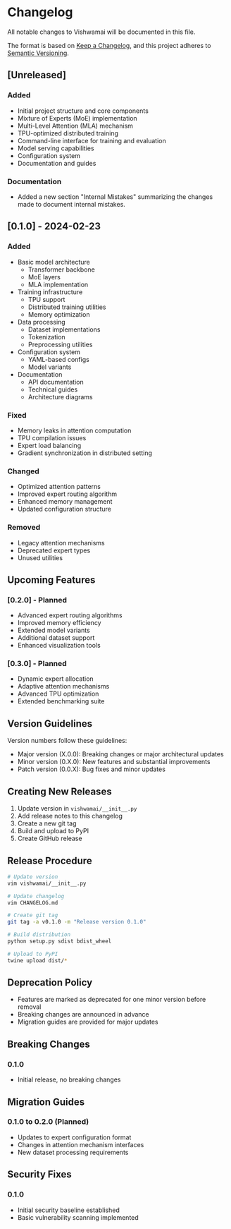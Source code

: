 # Changelog

All notable changes to Vishwamai will be documented in this file.

The format is based on [Keep a Changelog](https://keepachangelog.com/en/1.0.0/),
and this project adheres to [Semantic Versioning](https://semver.org/spec/v2.0.0.html).

## [Unreleased]

### Added
- Initial project structure and core components
- Mixture of Experts (MoE) implementation
- Multi-Level Attention (MLA) mechanism
- TPU-optimized distributed training
- Command-line interface for training and evaluation
- Model serving capabilities
- Configuration system
- Documentation and guides

### Documentation
- Added a new section "Internal Mistakes" summarizing the changes made to document internal mistakes.

## [0.1.0] - 2024-02-23

### Added
- Basic model architecture
  - Transformer backbone
  - MoE layers
  - MLA implementation
- Training infrastructure
  - TPU support
  - Distributed training utilities
  - Memory optimization
- Data processing
  - Dataset implementations
  - Tokenization
  - Preprocessing utilities
- Configuration system
  - YAML-based configs
  - Model variants
- Documentation
  - API documentation
  - Technical guides
  - Architecture diagrams

### Fixed
- Memory leaks in attention computation
- TPU compilation issues
- Expert load balancing
- Gradient synchronization in distributed setting

### Changed
- Optimized attention patterns
- Improved expert routing algorithm
- Enhanced memory management
- Updated configuration structure

### Removed
- Legacy attention mechanisms
- Deprecated expert types
- Unused utilities

## Upcoming Features

### [0.2.0] - Planned
- Advanced expert routing algorithms
- Improved memory efficiency
- Extended model variants
- Additional dataset support
- Enhanced visualization tools

### [0.3.0] - Planned
- Dynamic expert allocation
- Adaptive attention mechanisms
- Advanced TPU optimization
- Extended benchmarking suite

## Version Guidelines

Version numbers follow these guidelines:
- Major version (X.0.0): Breaking changes or major architectural updates
- Minor version (0.X.0): New features and substantial improvements
- Patch version (0.0.X): Bug fixes and minor updates

## Creating New Releases

1. Update version in `vishwamai/__init__.py`
2. Add release notes to this changelog
3. Create a new git tag
4. Build and upload to PyPI
5. Create GitHub release

## Release Procedure

```bash
# Update version
vim vishwamai/__init__.py

# Update changelog
vim CHANGELOG.md

# Create git tag
git tag -a v0.1.0 -m "Release version 0.1.0"

# Build distribution
python setup.py sdist bdist_wheel

# Upload to PyPI
twine upload dist/*
```

## Deprecation Policy

- Features are marked as deprecated for one minor version before removal
- Breaking changes are announced in advance
- Migration guides are provided for major updates

## Breaking Changes

### 0.1.0
- Initial release, no breaking changes

## Migration Guides

### 0.1.0 to 0.2.0 (Planned)
- Updates to expert configuration format
- Changes in attention mechanism interfaces
- New dataset processing requirements

## Security Fixes

### 0.1.0
- Initial security baseline established
- Basic vulnerability scanning implemented

